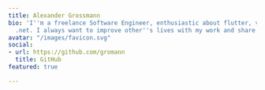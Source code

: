 ```yaml
---
title: Alexander Grossmann
bio: 'I''m a freelance Software Engineer, enthusiastic about flutter, vue.js, and
  .net. I always want to improve other''s lives with my work and share my knowledge. '
avatar: "/images/favicon.svg"
social:
- url: https://github.com/gromann
  title: GitHub
featured: true

---
```

